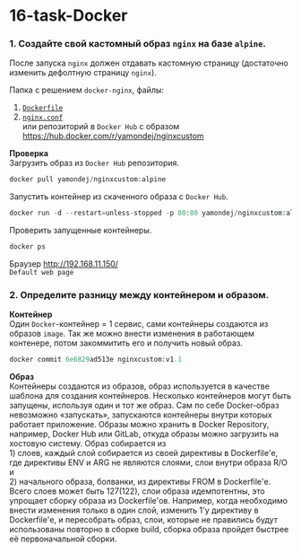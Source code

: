 # 16-task-Docker


### 1. Создайте свой кастомный образ `nginx` на базе `alpine`. 
После запуска `nginx` должен отдавать кастомную страницу (достаточно изменить дефолтную страницу `nginx`).  

Папка с решением `docker-nginx`, файлы:
1. [`Dockerfile`](https://github.com/io-sys/16-docker/blob/master/docker-nginx/Dockerfile)
2. [`nginx.conf`](https://github.com/io-sys/16-docker/blob/master/docker-nginx/nginx.conf)  
или репозиторий в `Docker Hub` с образом https://hub.docker.com/r/yamondej/nginxcustom  

__Проверка__  
Загрузить образ из `Docker Hub` репозитория.  
```php
docker pull yamondej/nginxcustom:alpine
```  
Запустить контейнер из скаченного образа с `Docker Hub`.  
```php
docker run -d --restart=unless-stopped -p 80:80 yamondej/nginxcustom:alpine
```
Проверить запущенные контейнеры.  
```php
docker ps
```
Браузер http://192.168.11.150/  
`Default web page`


### 2. Определите разницу между контейнером и образом.
__Контейнер__  
Один `Docker`-контейнер = 1 сервис, сами контейнеры создаются из образов `image`. Так же можно внести изменения в работающем контенере, потом закоммитить его и получить новый образ.
```php
docker commit 6e6829ad513e nginxcustom:v1.1
```

__Образ__  
Контейнеры создаются из образов, образ используется в качестве шаблона для создания контейнеров. Несколько контейнеров могут быть запущены, используя один и тот же образ.
Сам по себе Docker-образ невозможно «запускать», запускаются контейнеры внутри которых работает приложение. Образы можно хранить в Docker Repository, например, Docker Hub или GitLab, откуда образы можно загрузить на хостовую систему.
Образ собирается из  
	1) слоев, каждый слой собирается из своей директивы в Dockerfile'е, где директивы ENV и ARG не являются слоями, слои внутри образа R/O и  
	2) начального образа, болванки, из директивы FROM в Dockerfile'е.  
Всего слоев может быть 127(122), слои образа идемпотентны, это упрощает сборку образа из Dockerfile'ов. Например,  когда необходимо внести изменения только в один слой, изменить 1'у директиву в Dockerfile'е, и пересобрать образ, слои, которые не правились будут использованы повторно в сборке build, сборка образа пройдет быстрее её первоначальной сборки.



